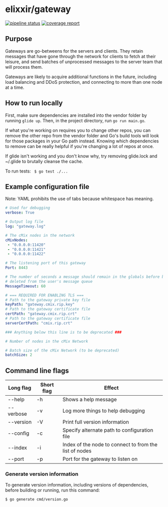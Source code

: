 # elixxir/gateway

[![pipeline status](https://gitlab.com/elixxir/gateway/badges/master/pipeline.svg)](https://gitlab.com/elixxir/gateway/commits/master)
[![coverage report](https://gitlab.com/elixxir/gateway/badges/master/coverage.svg)](https://gitlab.com/elixxir/gateway/commits/master)

## Purpose

Gateways are go-betweens for the servers and clients. They retain messages that
have gone through the network for clients to fetch at their leisure, and send
batches of unprocessed messages to the server team that will process them.

Gateways are likely to acquire additional functions in the future, including
load balancing and DDoS protection, and connecting to more than one node at
a time.

## How to run locally

First, make sure dependencies are installed into the vendor folder by running
`glide up`. Then, in the project directory, run `go run main.go`.

If what you're working on requires you to change other repos, you can remove
the other repo from the vendor folder and Go's build tools will look for those
packages in your Go path instead. Knowing which dependencies to remove can be
really helpful if you're changing a lot of repos at once.

If glide isn't working and you don't know why, try removing glide.lock and
~/.glide to brutally cleanse the cache.

To run tests: ` $ go test ./...`

## Example configuration file

Note: YAML prohibits the use of tabs because whitespace has meaning.

```yaml
# Used for debugging
verbose: True

# Output log file
log: "gateway.log"

# The cMix nodes in the network
cMixNodes:
 - "0.0.0.0:11420"
 - "0.0.0.0:11421"
 - "0.0.0.0:11422"

# The listening port of this gateway
Port: 8443

# The number of seconds a message should remain in the globals before being
# deleted from the user's message queue
MessageTimeout: 60

# === REQUIRED FOR ENABLING TLS ===
# Path to the gateway private key file
keyPath: "gateway.cmix.rip.key"
# Path to the gateway certificate file
certPath: "gateway.cmix.rip.crt"
# Path to the gateway certificate file
serverCertPath: "cmix.rip.crt"

### Anything below this line is to be deprecated ###

# Number of nodes in the cMix Network

# Batch size of the cMix Network (to be deprecated)
batchSize: 2
```

## Command line flags

| Long flag | Short flag | Effect |
|---|---|---|
|--help|-h|Shows a help message|
|--verbose|-v|Log more things to help debugging|
|--version|-V|Print full version information|
|--config|-c|Specify alternate path to configuration file|
|--index|-i|Index of the node to connect to from the list of nodes|
|--port|-p|Port for the gateway to listen on|

### Generate version information

To generate version information, including versions of dependencies, before building or running, run this command:

`$ go generate cmd/version.go`
